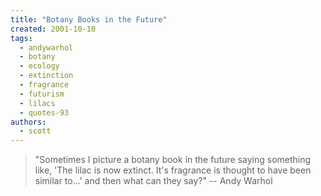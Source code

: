 ```yaml
---
title: "Botany Books in the Future"
created: 2001-10-10
tags:
  - andywarhol
  - botany
  - ecology
  - extinction
  - fragrance
  - futurism
  - lilacs
  - quotes-93
authors:
  - scott
---
```


> "Sometimes I picture a botany book in the future saying something like, 'The lilac is now extinct. It's fragrance is thought to have been similar to...' and then what can they say?" \-- Andy Warhol
